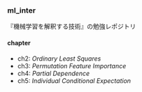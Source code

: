 ### ml_inter
『機械学習を解釈する技術』の勉強レポジトリ

#### chapter

- ch2: *Ordinary Least Squares*
- ch3: *Permutation Feature Importance*
- ch4: *Partial Dependence*
- ch5: *Individual Conditional Expectation* 
